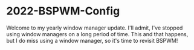 # 2022-BSPWM-Config

Welcome to my yearly window manager update. I'll admit, I've stopped using window managers on a long period of time. This and that happens, but I do miss using a window manager, so it's time to revisit BSPWM!

